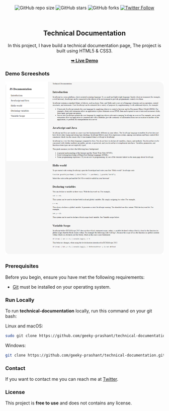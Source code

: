 <div align="center">
  
  ![GitHub repo size](https://img.shields.io/github/repo-size/geeky-prashant/technical-documentation)
  ![GitHub stars](https://img.shields.io/github/stars/geeky-prashant/technical-documentation?style=social)
  ![GitHub forks](https://img.shields.io/github/forks/geeky-prashant/technical-documentation?style=social)
  [![Twitter Follow](https://img.shields.io/twitter/follow/geekyprashant?style=social)](https://twitter.com/intent/follow?screen_name=geekyprashant)
 
  <br />

  <h2 align="center">Technical Documentation</h2>
In this project, I have build a technical documentation page, The project is built using HTML5 & CSS3.

  <a href="https://geeky-prashant.github.io/technical-documentation/"><strong>➥ Live Demo</strong></a>

</div>

### Demo Screeshots

![Technical Documentation Desktop Demo](./readme-images/Technical-Documentation.png "Desktop Demo")

### Prerequisites

Before you begin, ensure you have met the following requirements:

* [Git](https://git-scm.com/downloads "Download Git") must be installed on your operating system.

### Run Locally

To run **technical-documentation** locally, run this command on your git bash:

Linux and macOS:

```bash
sudo git clone https://github.com/geeky-prashant/technical-documentation.git
```

Windows:

```bash
git clone https://github.com/geeky-prashant/technical-documentation.git
```

### Contact

If you want to contact me you can reach me at [Twitter](https://www.twitter.com/geekyprashant).

### License

This project is **free to use** and does not contains any license.
